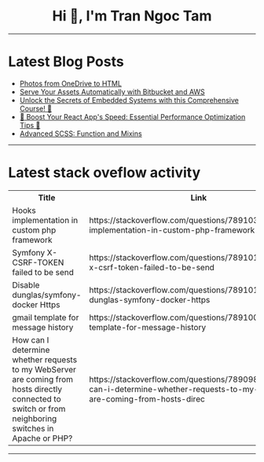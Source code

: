 <h1 align="center">Hi 👋, I'm Tran Ngoc Tam</h1>

---

# Latest Blog Posts 
<!-- BLOG-POST-LIST:START -->
- [Photos from OneDrive to HTML](https://dev.to/theholyspirit/photos-from-onedrive-to-html-3a78)
- [Serve Your Assets Automatically with Bitbucket and AWS](https://dev.to/aws-builders/serve-your-assets-automatically-with-bitbucket-and-aws-1bc0)
- [Unlock the Secrets of Embedded Systems with this Comprehensive Course! 🤖](https://dev.to/getvm/unlock-the-secrets-of-embedded-systems-with-this-comprehensive-course-3la1)
- [🚀 Boost Your React App&#39;s Speed: Essential Performance Optimization Tips 💨](https://dev.to/shahharsh/boost-your-react-apps-speed-essential-performance-optimization-tips-cj7)
- [Advanced SCSS: Function and Mixins](https://dev.to/tailwine/advanced-scss-function-and-mixins-168m)
<!-- BLOG-POST-LIST:END -->

---

# Latest stack oveflow activity
<table>
  <tr><th>Title</th><th>Link</th></tr>
  <!-- STACKOVERFLOW:START --><tr><td>Hooks implementation in custom php framework</td><td>https://stackoverflow.com/questions/78910357/hooks-implementation-in-custom-php-framework</td></tr><tr><td>Symfony X-CSRF-TOKEN failed to be send</td><td>https://stackoverflow.com/questions/78910147/symfony-x-csrf-token-failed-to-be-send</td></tr><tr><td>Disable dunglas/symfony-docker Https</td><td>https://stackoverflow.com/questions/78910140/disable-dunglas-symfony-docker-https</td></tr><tr><td>gmail template for message history</td><td>https://stackoverflow.com/questions/78910001/gmail-template-for-message-history</td></tr><tr><td>How can I determine whether requests to my WebServer are coming from hosts directly connected to switch or from neighboring switches in Apache or PHP?</td><td>https://stackoverflow.com/questions/78909845/how-can-i-determine-whether-requests-to-my-webserver-are-coming-from-hosts-direc</td></tr><!-- STACKOVERFLOW:END -->
</table>

---


